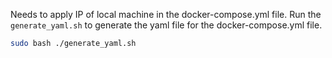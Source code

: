 Needs to apply IP of local machine in the docker-compose.yml file. Run the `generate_yaml.sh` to generate the yaml file for the docker-compose.yml file.  
```bash
sudo bash ./generate_yaml.sh
```